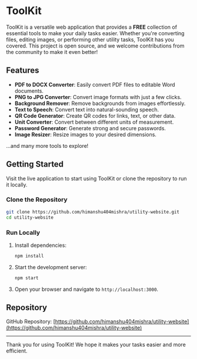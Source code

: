 # ToolKit

ToolKit is a versatile web application that provides a <b>FREE</b> collection of essential tools to make your daily tasks easier. Whether you're converting files, editing images, or performing other utility tasks, ToolKit has you covered. This project is open source, and we welcome contributions from the community to make it even better!

## Features

- **PDF to DOCX Converter**: Easily convert PDF files to editable Word documents.  
- **PNG to JPG Converter**: Convert image formats with just a few clicks.  
- **Background Remover**: Remove backgrounds from images effortlessly.  
- **Text to Speech**: Convert text into natural-sounding speech.  
- **QR Code Generator**: Create QR codes for links, text, or other data.  
- **Unit Converter**: Convert between different units of measurement.  
- **Password Generator**: Generate strong and secure passwords.  
- **Image Resizer**: Resize images to your desired dimensions.  

...and many more tools to explore!

## Getting Started

Visit the live application to start using ToolKit or clone the repository to run it locally.

### Clone the Repository

```bash
git clone https://github.com/himanshu404mishra/utility-website.git
cd utility-website
```

### Run Locally

1. Install dependencies:  
    ```bash
    npm install
    ```
2. Start the development server:  
    ```bash
    npm start
    ```
3. Open your browser and navigate to `http://localhost:3000`.


## Repository

GitHub Repository: [https://github.com/himanshu404mishra/utility-website](https://github.com/himanshu404mishra/utility-website)

---

Thank you for using ToolKit! We hope it makes your tasks easier and more efficient.  